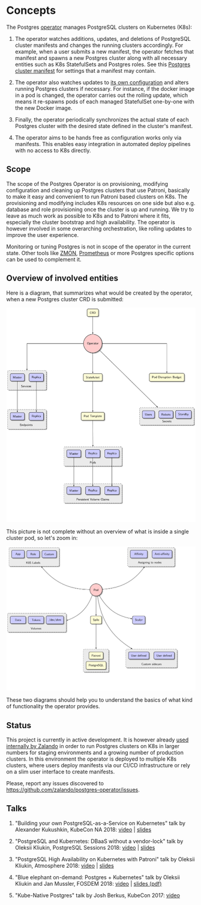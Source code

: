 # Concepts

The Postgres [operator](https://coreos.com/blog/introducing-operators.html)
manages PostgreSQL clusters on Kubernetes (K8s):

1. The operator watches additions, updates, and deletions of PostgreSQL cluster
   manifests and changes the running clusters accordingly.  For example, when a
   user submits a new manifest, the operator fetches that manifest and spawns a
   new Postgres cluster along with all necessary entities such as K8s
   StatefulSets and Postgres roles.  See this
   [Postgres cluster manifest](../manifests/complete-postgres-manifest.yaml)
   for settings that a manifest may contain.

2. The operator also watches updates to [its own configuration](../manifests/configmap.yaml)
   and alters running Postgres clusters if necessary.  For instance, if the
   docker image in a pod is changed, the operator carries out the rolling
   update, which means it re-spawns pods of each managed StatefulSet one-by-one
   with the new Docker image.

3. Finally, the operator periodically synchronizes the actual state of each
   Postgres cluster with the desired state defined in the cluster's manifest.

4. The operator aims to be hands free as configuration works only via manifests.
   This enables easy integration in automated deploy pipelines with no access to
   K8s directly.

## Scope

The scope of the Postgres Operator is on provisioning, modifying configuration
and cleaning up Postgres clusters that use Patroni, basically to make it easy
and convenient to run Patroni based clusters on K8s. The provisioning
and modifying includes K8s resources on one side but also e.g. database
and role provisioning once the cluster is up and running. We try to leave as
much work as possible to K8s and to Patroni where it fits, especially
the cluster bootstrap and high availability. The operator is however involved
in some overarching orchestration, like rolling updates to improve the user
experience.

Monitoring or tuning Postgres is not in scope of the operator in the current
state. Other tools like [ZMON](https://opensource.zalando.com/zmon/),
[Prometheus](https://prometheus.io/) or more Postgres specific options can be
used to complement it.

## Overview of involved entities

Here is a diagram, that summarizes what would be created by the operator, when a
new Postgres cluster CRD is submitted:

![postgresql-operator](diagrams/operator.png "K8S resources, created by operator")

This picture is not complete without an overview of what is inside a single
cluster pod, so let's zoom in:

![pod](diagrams/pod.png "Database pod components")

These two diagrams should help you to understand the basics of what kind of
functionality the operator provides.

## Status

This project is currently in active development. It is however already
[used internally by Zalando](https://jobs.zalando.com/tech/blog/postgresql-in-a-time-of-kubernetes/)
in order to run Postgres clusters on K8s in larger numbers for staging
environments and a growing number of production clusters. In this environment
the operator is deployed to multiple K8s clusters, where users deploy
manifests via our CI/CD infrastructure or rely on a slim user interface to
create manifests.

Please, report any issues discovered to https://github.com/zalando/postgres-operator/issues.

## Talks

1. "Building your own PostgreSQL-as-a-Service on Kubernetes" talk by Alexander Kukushkin, KubeCon NA 2018: [video](https://www.youtube.com/watch?v=G8MnpkbhClc) | [slides](https://static.sched.com/hosted_files/kccna18/1d/Building%20your%20own%20PostgreSQL-as-a-Service%20on%20Kubernetes.pdf)

2. "PostgreSQL and Kubernetes: DBaaS without a vendor-lock" talk by Oleksii Kliukin, PostgreSQL Sessions 2018: [video](https://www.youtube.com/watch?v=q26U2rQcqMw) | [slides](https://speakerdeck.com/alexeyklyukin/postgresql-and-kubernetes-dbaas-without-a-vendor-lock)

3. "PostgreSQL High Availability on Kubernetes with Patroni" talk by Oleksii Kliukin, Atmosphere 2018: [video](https://www.youtube.com/watch?v=cFlwQOPPkeg) | [slides](https://speakerdeck.com/alexeyklyukin/postgresql-high-availability-on-kubernetes-with-patroni)

4. "Blue elephant on-demand: Postgres + Kubernetes" talk by Oleksii Kliukin and Jan Mussler, FOSDEM 2018: [video](https://fosdem.org/2018/schedule/event/blue_elephant_on_demand_postgres_kubernetes/) | [slides (pdf)](https://www.postgresql.eu/events/fosdem2018/sessions/session/1735/slides/59/FOSDEM%202018_%20Blue_Elephant_On_Demand.pdf)

5. "Kube-Native Postgres" talk by Josh Berkus, KubeCon 2017: [video](https://www.youtube.com/watch?v=Zn1vd7sQ_bc)
